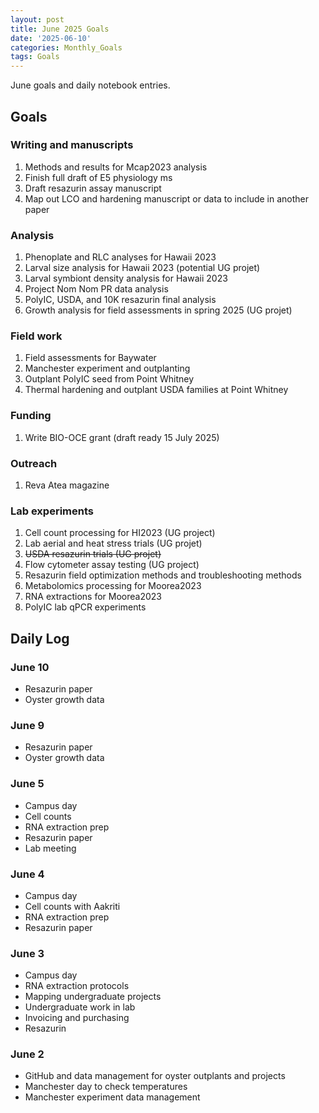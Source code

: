 ```yaml
---
layout: post
title: June 2025 Goals
date: '2025-06-10'
categories: Monthly_Goals
tags: Goals
---
```


June goals and daily notebook entries. 

## Goals  

### Writing and manuscripts 
              
1. Methods and results for Mcap2023 analysis
2. Finish full draft of E5 physiology ms  
3. Draft resazurin assay manuscript 
4. Map out LCO and hardening manuscript or data to include in another paper 

### Analysis

1. Phenoplate and RLC analyses for Hawaii 2023
2. Larval size analysis for Hawaii 2023 (potential UG projet)
3. Larval symbiont density analysis for Hawaii 2023
4. Project Nom Nom PR data analysis 
5. PolyIC, USDA, and 10K resazurin final analysis 
6. Growth analysis for field assessments in spring 2025 (UG projet)

### Field work 

1. Field assessments for Baywater
2. Manchester experiment and outplanting 
3. Outplant PolyIC seed from Point Whitney 
4. Thermal hardening and outplant USDA families at Point Whitney 

### Funding

1. Write BIO-OCE grant (draft ready 15 July 2025) 

### Outreach 

1. Reva Atea magazine 

### Lab experiments 

1. Cell count processing for HI2023 (UG project)
2. Lab aerial and heat stress trials (UG projet)
3. ~~USDA resazurin trials (UG projet)~~
4. Flow cytometer assay testing (UG project)
5. Resazurin field optimization methods and troubleshooting methods
6. Metabolomics processing for Moorea2023 
7. RNA extractions for Moorea2023
8. PolyIC lab qPCR experiments 

## **Daily Log**   

### June 10
 
- Resazurin paper
- Oyster growth data 

### June 9
 
- Resazurin paper
- Oyster growth data 

### June 5
 
- Campus day 
- Cell counts
- RNA extraction prep 
- Resazurin paper 
- Lab meeting 

### June 4
 
- Campus day 
- Cell counts with Aakriti
- RNA extraction prep 
- Resazurin paper 

### June 3
 
- Campus day 
- RNA extraction protocols
- Mapping undergraduate projects
- Undergraduate work in lab 
- Invoicing and purchasing 
- Resazurin 

### June 2
 
- GitHub and data management for oyster outplants and projects 
- Manchester day to check temperatures 
- Manchester experiment data management  